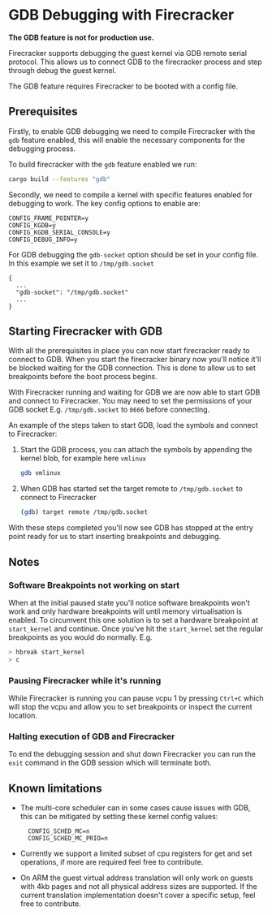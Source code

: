 # GDB Debugging with Firecracker

**The GDB feature is not for production use.**

Firecracker supports debugging the guest kernel via GDB remote serial protocol.
This allows us to connect GDB to the firecracker process and step through debug
the guest kernel.

The GDB feature requires Firecracker to be booted with a config file.

## Prerequisites

Firstly, to enable GDB debugging we need to compile Firecracker with the `gdb`
feature enabled, this will enable the necessary components for the debugging
process.

To build firecracker with the `gdb` feature enabled we run:

```bash
cargo build --features "gdb"
```

Secondly, we need to compile a kernel with specific features enabled for
debugging to work. The key config options to enable are:

```
CONFIG_FRAME_POINTER=y
CONFIG_KGDB=y
CONFIG_KGDB_SERIAL_CONSOLE=y
CONFIG_DEBUG_INFO=y
```

For GDB debugging the `gdb-socket` option should be set in your config file. In
this example we set it to `/tmp/gdb.socket`

```
{
  ...
  "gdb-socket": "/tmp/gdb.socket"
  ...
}
```

## Starting Firecracker with GDB

With all the prerequisites in place you can now start firecracker ready to
connect to GDB. When you start the firecracker binary now you'll notice it'll be
blocked waiting for the GDB connection. This is done to allow us to set
breakpoints before the boot process begins.

With Firecracker running and waiting for GDB we are now able to start GDB and
connect to Firecracker. You may need to set the permissions of your GDB socket
E.g. `/tmp/gdb.socket` to `0666` before connecting.

An example of the steps taken to start GDB, load the symbols and connect to
Firecracker:

1. Start the GDB process, you can attach the symbols by appending the kernel
   blob, for example here `vmlinux`

   ```bash
   gdb vmlinux
   ```

1. When GDB has started set the target remote to `/tmp/gdb.socket` to connect to
   Firecracker

   ```bash
   (gdb) target remote /tmp/gdb.socket
   ```

With these steps completed you'll now see GDB has stopped at the entry point
ready for us to start inserting breakpoints and debugging.

## Notes

### Software Breakpoints not working on start

When at the initial paused state you'll notice software breakpoints won't work
and only hardware breakpoints will until memory virtualisation is enabled. To
circumvent this one solution is to set a hardware breakpoint at `start_kernel`
and continue. Once you've hit the `start_kernel` set the regular breakpoints as
you would do normally. E.g.

```bash
> hbreak start_kernel
> c
```

### Pausing Firecracker while it's running

While Firecracker is running you can pause vcpu 1 by pressing `Ctrl+C` which
will stop the vcpu and allow you to set breakpoints or inspect the current
location.

### Halting execution of GDB and Firecracker

To end the debugging session and shut down Firecracker you can run the `exit`
command in the GDB session which will terminate both.

## Known limitations

- The multi-core scheduler can in some cases cause issues with GDB, this can be
  mitigated by setting these kernel config values:

  ```
    CONFIG_SCHED_MC=n
    CONFIG_SCHED_MC_PRIO=n
  ```

- Currently we support a limited subset of cpu registers for get and set
  operations, if more are required feel free to contribute.

- On ARM the guest virtual address translation will only work on guests with 4kb
  pages and not all physical address sizes are supported. If the current
  translation implementation doesn't cover a specific setup, feel free to
  contribute.
